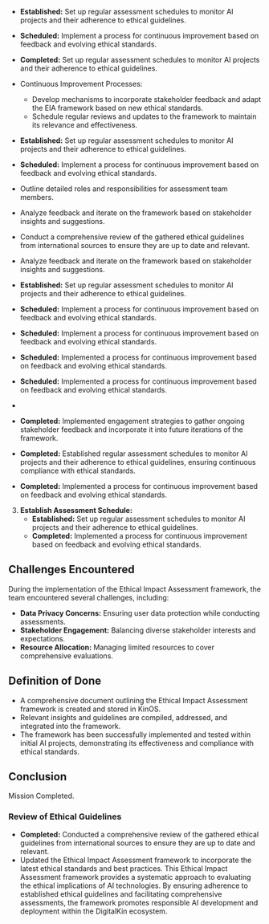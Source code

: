 - **Established:** Set up regular assessment schedules to monitor AI projects and their adherence to ethical guidelines.
- **Scheduled:** Implement a process for continuous improvement based on feedback and evolving ethical standards.
- **Completed:** Set up regular assessment schedules to monitor AI projects and their adherence to ethical guidelines.
- Continuous Improvement Processes:
   - Develop mechanisms to incorporate stakeholder feedback and adapt the EIA framework based on new ethical standards.
   - Schedule regular reviews and updates to the framework to maintain its relevance and effectiveness.
- **Established:** Set up regular assessment schedules to monitor AI projects and their adherence to ethical guidelines.
- **Scheduled:** Implement a process for continuous improvement based on feedback and evolving ethical standards.
- Outline detailed roles and responsibilities for assessment team members.
- Analyze feedback and iterate on the framework based on stakeholder insights and suggestions.
- Conduct a comprehensive review of the gathered ethical guidelines from international sources to ensure they are up to date and relevant.
- Analyze feedback and iterate on the framework based on stakeholder insights and suggestions.
- **Established:** Set up regular assessment schedules to monitor AI projects and their adherence to ethical guidelines.
- **Scheduled:** Implement a process for continuous improvement based on feedback and evolving ethical standards.
- **Scheduled:** Implement a process for continuous improvement based on feedback and evolving ethical standards.
- **Scheduled:** Implemented a process for continuous improvement based on feedback and evolving ethical standards.
- **Scheduled:** Implemented a process for continuous improvement based on feedback and evolving ethical standards.
- 
- **Completed:** Implemented engagement strategies to gather ongoing stakeholder feedback and incorporate it into future iterations of the framework.
- **Completed:** Established regular assessment schedules to monitor AI projects and their adherence to ethical guidelines, ensuring continuous compliance with ethical standards.

- **Completed:** Implemented a process for continuous improvement based on feedback and evolving ethical standards.



3. **Establish Assessment Schedule:**
   - **Established:** Set up regular assessment schedules to monitor AI projects and their adherence to ethical guidelines.
   - **Completed:** Implemented a process for continuous improvement based on feedback and evolving ethical standards.

## Challenges Encountered

During the implementation of the Ethical Impact Assessment framework, the team encountered several challenges, including:
- **Data Privacy Concerns:** Ensuring user data protection while conducting assessments.
- **Stakeholder Engagement:** Balancing diverse stakeholder interests and expectations.
- **Resource Allocation:** Managing limited resources to cover comprehensive evaluations.

## Definition of Done
- A comprehensive document outlining the Ethical Impact Assessment framework is created and stored in KinOS.
- Relevant insights and guidelines are compiled, addressed, and integrated into the framework.
- The framework has been successfully implemented and tested within initial AI projects, demonstrating its effectiveness and compliance with ethical standards.

## Conclusion

Mission Completed.

### Review of Ethical Guidelines
- **Completed:** Conducted a comprehensive review of the gathered ethical guidelines from international sources to ensure they are up to date and relevant.
- Updated the Ethical Impact Assessment framework to incorporate the latest ethical standards and best practices.
This Ethical Impact Assessment framework provides a systematic approach to evaluating the ethical implications of AI technologies. By ensuring adherence to established ethical guidelines and facilitating comprehensive assessments, the framework promotes responsible AI development and deployment within the DigitalKin ecosystem.